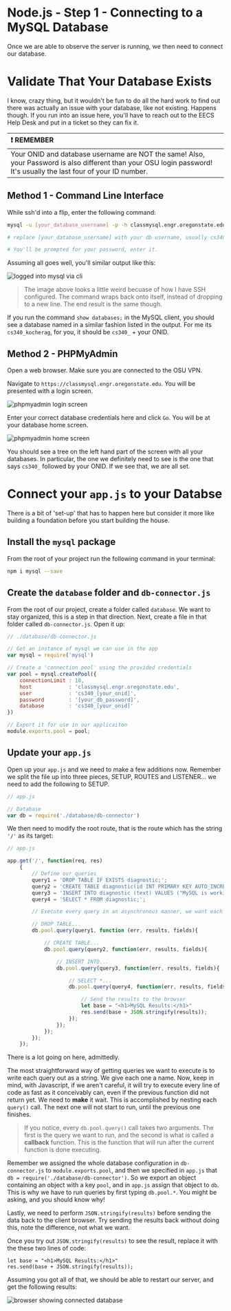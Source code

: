 # Node.js - Step 1 - Connecting to a MySQL Database
Once we are able to observe the server is running, we then need to connect our database.

# Validate That Your Database Exists

I know, crazy thing, but it wouldn't be fun to do all the hard work to find out there was actually an issue with your database, like not existing. Happens though. If you run into an issue here, you'll have to reach out to the EECS Help Desk and put in a ticket so they can fix it.

|:exclamation: REMEMBER|
|:--------------|
|Your ONID and database username are NOT the same! Also, your Password is also different than your OSU login password! It's usually the last four of your ID number.|

## Method 1 - Command Line Interface

While ssh'd into a flip, enter the following command:

```bash
mysql -u [your_database_username] -p -h classmysql.engr.oregonstate.edu

# replace [your_database_username] with your db username, usually cs340_[your_onid]

# You'll be prompted for your password, enter it.
```

Assuming all goes well, you'll similar output like this:

![logged into mysql via cli](./assets/database-cli.png)

> The image above looks a little weird becuase of how I have SSH configured. The command wraps back onto itself, instead of dropping to a new line. The end result is the same though.

If you run the command `show databases;` in the MySQL client, you should see a database named in a similar fashion listed in the output. For me its `cs340_kocherag`, for you, it should be `cs340_` + your ONID.

## Method 2 - PHPMyAdmin

Open a web browser. Make sure you are connected to the OSU VPN.

Navigate to `https://classmysql.engr.oregonstate.edu`. You will be presented with a login screen.

![phpmyadmin login screen](./assets/php-myadmin-login.png)

Enter your correct database credentials here and click `Go`. You will be at your database home screen.

![phpmyadmin home screen](./assets/php-myadmin-home.png)

You should see a tree on the left hand part of the screen with all your databases. In particular, the one we definitely need to see is the one that says `cs340_` followed by your ONID. If we see that, we are all set.

# Connect your `app.js` to your Databse

There is a bit of 'set-up' that has to happen here but consider it more like building a foundation before you start building the house.

## Install the `mysql` package

From the root of your project run the following command in your terminal:

```bash
npm i mysql --save
```

## Create the `database` folder and `db-connector.js`

From the root of our project, create a folder called `database`. We want to stay organized, this is a step in that direction. Next, create a file in that folder called `db-connector.js`. Open it up:

```javascript
// ./database/db-connector.js

// Get an instance of mysql we can use in the app
var mysql = require('mysql')

// Create a 'connection pool' using the provided credentials
var pool = mysql.createPool({
    connectionLimit : 10,
    host            : 'classmysql.engr.oregonstate.edu',
    user            : 'cs340_[your_onid]',
    password        : '[your_db_password]',
    database        : 'cs340_[your_onid]'
})

// Export it for use in our applicaiton
module.exports.pool = pool;
```

## Update your `app.js`

Open up your `app.js` and we need to make a few additions now. Remember we split the file up into three pieces, SETUP, ROUTES and LISTENER... we need to add the following to SETUP.

```javascript
// app.js

// Database
var db = require('./database/db-connector')
```

We then need to modify the root route, that is the route which has the string `'/'` as its target:

```javascript
// app.js 

app.get('/', function(req, res)
    {
        // Define our queries
        query1 = 'DROP TABLE IF EXISTS diagnostic;';
        query2 = 'CREATE TABLE diagnostic(id INT PRIMARY KEY AUTO_INCREMENT, text VARCHAR(255) NOT NULL);';
        query3 = 'INSERT INTO diagnostic (text) VALUES ("MySQL is working for ONIDhere!")'; //replace with your onid
        query4 = 'SELECT * FROM diagnostic;';

        // Execute every query in an asynchronous manner, we want each query to finish before the next one starts

        // DROP TABLE...
        db.pool.query(query1, function (err, results, fields){

            // CREATE TABLE...
            db.pool.query(query2, function(err, results, fields){

                // INSERT INTO...
                db.pool.query(query3, function(err, results, fields){

                    // SELECT *...
                    db.pool.query(query4, function(err, results, fields){

                        // Send the results to the browser
                        let base = "<h1>MySQL Results:</h1>"
                        res.send(base + JSON.stringify(results));
                    });
                });
            });
        });
    });
```

There is a lot going on here, admittedly.

The most straightforward way of getting queries we want to execute is to write each query out as a string. We give each one a name. Now, keep in mind, with Javascript, if we aren't careful, it will try to execute every line of code as fast as it conceivably can, even if the previous function did not return yet. We need to **make** it wait. This is accomplished by nesting each `query()` call. The next one will not start to run, until the previous one finishes.

> If you notice, every `db.pool.query()` call takes two arguments. The first is the query we want to run, and the second is what is called a **callback** function. This is the function that will run after the current function is done executing.

Remember we assigned the whole database configuration in `db-connector.js` to `module.exports.pool`, and then we specified in `app.js` that `db = require('./database/db-connector')`. So we export an object containing an object with a key `pool`, and in `app.js` assign that object to `db`. This is why we have to run queries by first typing `db.pool.*`. You might be asking, and you should know why!

Lastly, we need to perform `JSON.stringify(results)` before sending the data back to the client browser. Try sending the results back without doing this, note the difference, not what we want.

Once you try out `JSON.stringify(results)` to see the result, replace it with the these two lines of code:

`let base = "<h1>MySQL Results:</h1>"` <br />
`res.send(base + JSON.stringify(results));`

Assuming you got all of that, we should be able to restart our server, and get the following results:

![browser showing connected database](./assets/db-connected.png)







